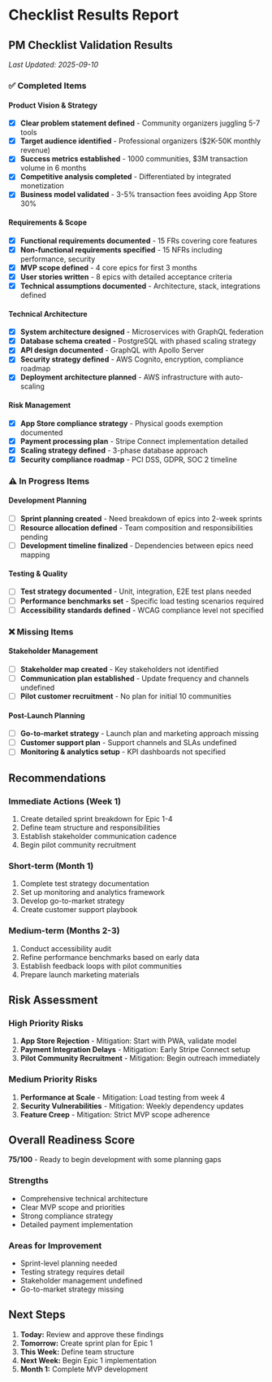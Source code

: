 # Checklist Results Report

## PM Checklist Validation Results

_Last Updated: 2025-09-10_

### ✅ Completed Items

#### Product Vision & Strategy

- [x] **Clear problem statement defined** - Community organizers juggling 5-7 tools
- [x] **Target audience identified** - Professional organizers ($2K-50K monthly revenue)
- [x] **Success metrics established** - 1000 communities, $3M transaction volume in 6 months
- [x] **Competitive analysis completed** - Differentiated by integrated monetization
- [x] **Business model validated** - 3-5% transaction fees avoiding App Store 30%

#### Requirements & Scope

- [x] **Functional requirements documented** - 15 FRs covering core features
- [x] **Non-functional requirements specified** - 15 NFRs including performance, security
- [x] **MVP scope defined** - 4 core epics for first 3 months
- [x] **User stories written** - 8 epics with detailed acceptance criteria
- [x] **Technical assumptions documented** - Architecture, stack, integrations defined

#### Technical Architecture

- [x] **System architecture designed** - Microservices with GraphQL federation
- [x] **Database schema created** - PostgreSQL with phased scaling strategy
- [x] **API design documented** - GraphQL with Apollo Server
- [x] **Security strategy defined** - AWS Cognito, encryption, compliance roadmap
- [x] **Deployment architecture planned** - AWS infrastructure with auto-scaling

#### Risk Management

- [x] **App Store compliance strategy** - Physical goods exemption documented
- [x] **Payment processing plan** - Stripe Connect implementation detailed
- [x] **Scaling strategy defined** - 3-phase database approach
- [x] **Security compliance roadmap** - PCI DSS, GDPR, SOC 2 timeline

### ⚠️ In Progress Items

#### Development Planning

- [ ] **Sprint planning created** - Need breakdown of epics into 2-week sprints
- [ ] **Resource allocation defined** - Team composition and responsibilities pending
- [ ] **Development timeline finalized** - Dependencies between epics need mapping

#### Testing & Quality

- [ ] **Test strategy documented** - Unit, integration, E2E test plans needed
- [ ] **Performance benchmarks set** - Specific load testing scenarios required
- [ ] **Accessibility standards defined** - WCAG compliance level not specified

### ❌ Missing Items

#### Stakeholder Management

- [ ] **Stakeholder map created** - Key stakeholders not identified
- [ ] **Communication plan established** - Update frequency and channels undefined
- [ ] **Pilot customer recruitment** - No plan for initial 10 communities

#### Post-Launch Planning

- [ ] **Go-to-market strategy** - Launch plan and marketing approach missing
- [ ] **Customer support plan** - Support channels and SLAs undefined
- [ ] **Monitoring & analytics setup** - KPI dashboards not specified

## Recommendations

### Immediate Actions (Week 1)

1. Create detailed sprint breakdown for Epic 1-4
2. Define team structure and responsibilities
3. Establish stakeholder communication cadence
4. Begin pilot community recruitment

### Short-term (Month 1)

1. Complete test strategy documentation
2. Set up monitoring and analytics framework
3. Develop go-to-market strategy
4. Create customer support playbook

### Medium-term (Months 2-3)

1. Conduct accessibility audit
2. Refine performance benchmarks based on early data
3. Establish feedback loops with pilot communities
4. Prepare launch marketing materials

## Risk Assessment

### High Priority Risks

1. **App Store Rejection** - Mitigation: Start with PWA, validate model
2. **Payment Integration Delays** - Mitigation: Early Stripe Connect setup
3. **Pilot Community Recruitment** - Mitigation: Begin outreach immediately

### Medium Priority Risks

1. **Performance at Scale** - Mitigation: Load testing from week 4
2. **Security Vulnerabilities** - Mitigation: Weekly dependency updates
3. **Feature Creep** - Mitigation: Strict MVP scope adherence

## Overall Readiness Score

**75/100** - Ready to begin development with some planning gaps

### Strengths

- Comprehensive technical architecture
- Clear MVP scope and priorities
- Strong compliance strategy
- Detailed payment implementation

### Areas for Improvement

- Sprint-level planning needed
- Testing strategy requires detail
- Stakeholder management undefined
- Go-to-market strategy missing

## Next Steps

1. **Today:** Review and approve these findings
2. **Tomorrow:** Create sprint plan for Epic 1
3. **This Week:** Define team structure
4. **Next Week:** Begin Epic 1 implementation
5. **Month 1:** Complete MVP development
